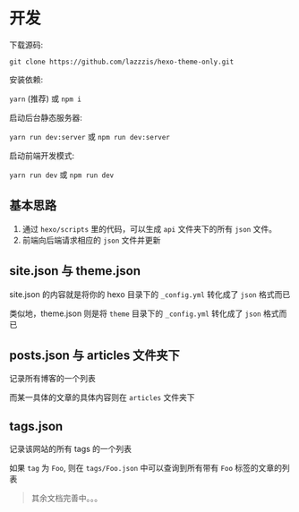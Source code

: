 # 开发

下载源码:

`git clone https://github.com/lazzzis/hexo-theme-only.git`

安装依赖:

`yarn` (推荐) 或 `npm i`

启动后台静态服务器:

`yarn run dev:server` 或 `npm run dev:server`

启动前端开发模式:

`yarn run dev` 或 `npm run dev`

## 基本思路

1. 通过 `hexo/scripts` 里的代码，可以生成 `api` 文件夹下的所有 `json` 文件。
2. 前端向后端请求相应的 `json` 文件并更新

## site.json 与 theme.json

site.json 的内容就是将你的 hexo 目录下的 `_config.yml` 转化成了 `json` 格式而已

类似地，theme.json 则是将 `theme` 目录下的 `_config.yml` 转化成了 `json` 格式而已

## posts.json 与 articles 文件夹下

记录所有博客的一个列表

而某一具体的文章的具体内容则在 `articles` 文件夹下

## tags.json

记录该网站的所有 tags 的一个列表

如果 `tag` 为 `Foo`, 则在 `tags/Foo.json` 中可以查询到所有带有 `Foo` 标签的文章的列表

> 其余文档完善中。。。
